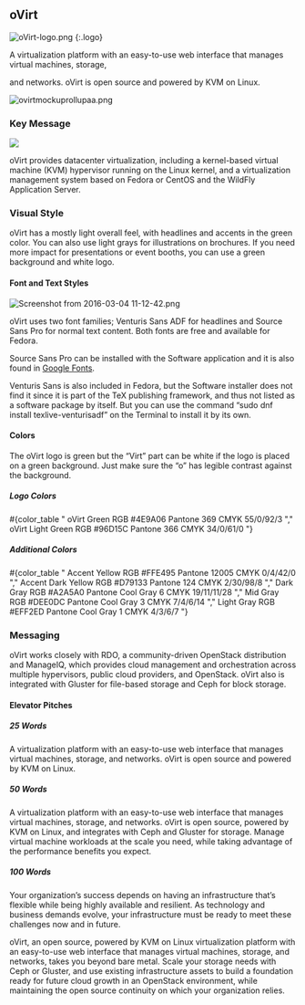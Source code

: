 ## oVirt

![oVirt-logo.png](/images/branding/image16.png)
{:.logo}

A virtualization platform with an easy-to-use web interface that manages virtual machines, storage,

and networks. oVirt is open source and powered by KVM on Linux.

![ovirtmockuprollupaa.png](/images/branding/image09.png)

### Key Message

![](/images/branding/image12.png)

oVirt provides datacenter virtualization, including a kernel-based virtual machine (KVM) hypervisor running on the Linux kernel, and a virtualization management system based on Fedora or CentOS and the WildFly Application Server.

### Visual Style

oVirt has a mostly light overall feel, with headlines and accents in the green color. You can also use light grays for illustrations on brochures. If you need more impact for presentations or event booths, you can use a green background and white logo.

#### Font and Text Styles

![Screenshot from 2016-03-04 11-12-42.png](/images/branding/image17.png)

oVirt uses two font families; Venturis Sans ADF for headlines and Source Sans Pro for normal text content. Both fonts are free and available for Fedora.

Source Sans Pro can be installed with the Software application and it is also found in [Google Fonts](https://www.google.com/fonts%23UsePlace:use/Collection:Source%2BSans%2BPro).

Venturis Sans is also included in Fedora, but the Software installer does not find it since it is part of the TeX publishing framework, and thus not listed as a software package by itself. But you can use the command  “sudo dnf install texlive-venturisadf” on the Terminal to install it by its own.

#### Colors

The oVirt logo is green but the “Virt” part can be white if the logo is placed on a green background. Just make sure the “o” has legible contrast against the background.

##### Logo Colors

#{color_table "
  oVirt Green
  RGB #4E9A06
  Pantone 369
  CMYK 55/0/92/3
","
  oVirt Light Green
  RGB #96D15C
  Pantone 366
  CMYK 34/0/61/0
"}

##### Additional Colors

#{color_table "
  Accent Yellow
  RGB #FFE495
  Pantone 12005
  CMYK 0/4/42/0
","
  Accent Dark Yellow
  RGB #D79133
  Pantone 124
  CMYK 2/30/98/8
","
  Dark Gray
  RGB #A2A5A0
  Pantone Cool Gray 6
  CMYK 19/11/11/28
","
  Mid Gray
  RGB #DEE0DC
  Pantone Cool Gray 3
  CMYK 7/4/6/14
","
  Light Gray
  RGB #EFF2ED
  Pantone Cool Gray 1
  CMYK 4/3/6/7
"}

### Messaging

oVirt works closely with RDO, a community-driven OpenStack distribution and ManageIQ, which provides cloud management and orchestration across multiple hypervisors, public cloud providers, and OpenStack. oVirt also is integrated with Gluster for file-based storage and Ceph for block storage.

#### Elevator Pitches

##### 25 Words

A virtualization platform with an easy-to-use web interface that manages virtual machines, storage, and networks. oVirt is open source and powered by KVM on Linux.

##### 50 Words

A virtualization platform with an easy-to-use web interface that manages virtual machines, storage, and networks. oVirt is open source, powered by KVM on Linux, and integrates with Ceph and Gluster for storage. Manage virtual machine workloads at the scale you need, while taking advantage of the performance benefits you expect.

##### 100 Words

Your organization’s success depends on having an infrastructure that’s flexible while being highly available and resilient. As technology and business demands evolve, your infrastructure must be ready to meet these challenges now and in future.

oVirt, an open source, powered by KVM on Linux virtualization platform with an easy-to-use web interface that manages virtual machines, storage, and networks, takes you beyond bare metal. Scale your storage needs with Ceph or Gluster, and use existing infrastructure assets to build a foundation ready for future cloud growth in an OpenStack environment, while maintaining the open source continuity on which your organization relies.

